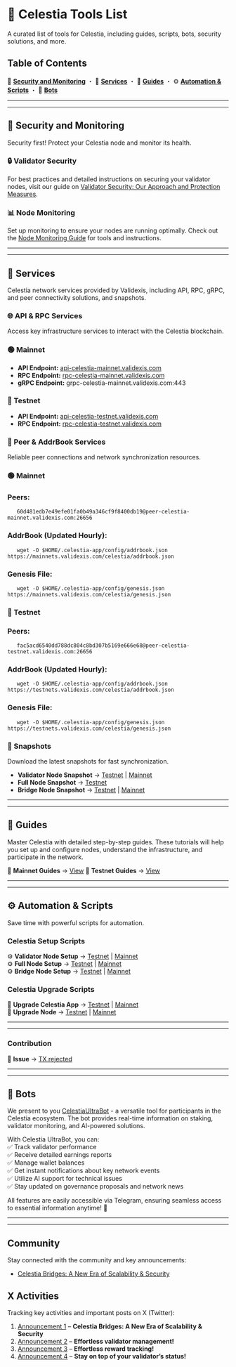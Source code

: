 # 📌 Celestia Tools List  

A curated list of tools for Celestia, including guides, scripts, bots, security solutions, and more.  

## Table of Contents  

   🔐 **[Security and Monitoring](https://github.com/validexis/Celestia/blob/main/Tools.md#-security-and-monitoring)** ・ 🔧 **[Services](https://github.com/validexis/Celestia/blob/main/Tools.md#-services)** ・ 📖 **[Guides](https://github.com/validexis/Celestia/blob/main/Tools.md#-guides)** ・ ⚙️ **[Automation & Scripts](https://github.com/validexis/Celestia/blob/main/Tools.md#%EF%B8%8F-automation--scripts)** ・ 🤖 **[Bots](https://github.com/validexis/Celestia/blob/main/Tools.md#-bots)**
  

---
---

## 🔐 Security and Monitoring

Security first! Protect your Celestia node and monitor its health.

### 🔒 Validator Security
For best practices and detailed instructions on securing your validator nodes, visit our guide on [Validator Security: Our Approach and Protection Measures](https://services.validexis.com/validator-security-our-approach-and-protection-measures).

### 📊 Node Monitoring
Set up monitoring to ensure your nodes are running optimally. Check out the [Node Monitoring Guide](https://services.validexis.com/monitoring) for tools and instructions.

---
---

## 🔧 Services

Celestia network services provided by Validexis, including API, RPC, gRPC, and peer connectivity solutions, and snapshots.  

### 🌐 API & RPC Services 

Access key infrastructure services to interact with the Celestia blockchain.  

### 🟢 Mainnet  
- **API Endpoint:** [api-celestia-mainnet.validexis.com](https://api-celestia-mainnet.validexis.com)  
- **RPC Endpoint:** [rpc-celestia-mainnet.validexis.com](https://rpc-celestia-mainnet.validexis.com)  
- **gRPC Endpoint:** grpc-celestia-mainnet.validexis.com:443  

### 🔵 Testnet  
- **API Endpoint:** [api-celestia-testnet.validexis.com](https://api-celestia-testnet.validexis.com)  
- **RPC Endpoint:** [rpc-celestia-testnet.validexis.com](https://rpc-celestia-testnet.validexis.com)


  
### 📡 Peer & AddrBook Services  
Reliable peer connections and network synchronization resources.  

### 🟢 Mainnet
### Peers:
       60d481edb7e49efe01fa0b49a346cf9f8400db19@peer-celestia-mainnet.validexis.com:26656

### AddrBook (Updated Hourly):
       wget -O $HOME/.celestia-app/config/addrbook.json https://mainnets.validexis.com/celestia/addrbook.json

### Genesis File:
       wget -O $HOME/.celestia-app/config/genesis.json https://mainnets.validexis.com/celestia/genesis.json

### 🔵 Testnet
### Peers:    
       fac5acd6540dd788dc804c8bd307b5169e666e68@peer-celestia-testnet.validexis.com:26656

### AddrBook (Updated Hourly): 
       wget -O $HOME/.celestia-app/config/addrbook.json https://testnets.validexis.com/celestia/addrbook.json

### Genesis File:
       wget -O $HOME/.celestia-app/config/genesis.json https://testnets.validexis.com/celestia/genesis.json


### 📸 Snapshots
Download the latest snapshots for fast synchronization.
- **Validator Node Snapshot** → [Testnet](https://services.validexis.com/testnets/celestia/snapshot) | [Mainnet](https://services.validexis.com/mainnets/celestia/snapshot)  
- **Full Node Snapshot** → [Testnet](https://services.validexis.com/testnets/celestia/snapshot)
- **Bridge Node Snapshot** → [Testnet](https://services.validexis.com/testnets/celestia/snapshot) | [Mainnet](https://services.validexis.com/mainnets/celestia/snapshot)  

---       
---

## 📖 Guides

Master Celestia with detailed step-by-step guides. These tutorials will help you set up and configure nodes, understand the infrastructure, and participate in the network.

🔗 **Mainnet Guides** → [View](https://services.validexis.com/mainnets/celestia) 
🔗 **Testnet Guides** → [View](https://services.validexis.com/testnets/celestia) 

---
---

## ⚙️ Automation & Scripts  

Save time with powerful scripts for automation.  

###  Celestia Setup Scripts  
⚙️ **Validator Node Setup** → [Testnet](https://github.com/validexis/Celestia/blob/main/README.md#%EF%B8%8F-validator-node-setup) | [Mainnet](https://github.com/validexis/Celestia/blob/main/README.md#%EF%B8%8F-validator-node-setup-1)  
⚙️ **Full Node Setup** → [Testnet](https://github.com/validexis/Celestia/blob/main/README.md#%EF%B8%8F-full-node-setup) | [Mainnet](https://github.com/validexis/Celestia/blob/main/README.md#%EF%B8%8F-full-node-setup-1)  
⚙️ **Bridge Node Setup** → [Testnet](https://github.com/validexis/Celestia/blob/main/README.md#%EF%B8%8F-bridge-node-setup) | [Mainnet](https://github.com/validexis/Celestia/blob/main/README.md#%EF%B8%8F-bridge-node-setup-1)  

###  Celestia Upgrade Scripts  
🔄 **Upgrade Celestia App** → [Testnet](https://github.com/validexis/Celestia/blob/main/README.md#-upgrade-testnet-app) | [Mainnet](https://github.com/validexis/Celestia/blob/main/README.md#-upgrade-mainnet-app)  
🔄 **Upgrade Node** → [Testnet](https://github.com/validexis/Celestia/blob/main/README.md#-upgrade-testnet-node) | [Mainnet](https://github.com/validexis/Celestia/blob/main/README.md#-upgrade-mainnet-node)  

---
---

###  Contribution 
🚨 **Issue** → [TX rejected](https://github.com/celestiaorg/celestia-app/issues/4313) 

---
---

## 🤖 Bots

We present to you [CelestiaUltraBot](https://validexis.com/celestiaultrabot) - a versatile tool for participants in the Celestia ecosystem. The bot provides real-time information on staking, validator monitoring, and AI-powered solutions.

With Celestia UltraBot, you can:  
✅ Track validator performance  
✅ Receive detailed earnings reports  
✅ Manage wallet balances  
✅ Get instant notifications about key network events  
✅ Utilize AI support for technical issues  
✅ Stay updated on governance proposals and network news  

All features are easily accessible via Telegram, ensuring seamless access to essential information anytime! 🚀


---
---

## Community  
Stay connected with the community and key announcements:  
- [Celestia Bridges: A New Era of Scalability & Security](https://medium.com/@validexisglobal/celestia-bridges-a-new-era-of-scalability-and-security-in-the-blockchain-space-1b178aa7d575)

## X Activities  
Tracking key activities and important posts on X (Twitter):  
1. [Announcement 1](https://x.com/validexis/status/1894354657708786121) – **Celestia Bridges: A New Era of Scalability & Security**  
2. [Announcement 2](https://x.com/validexis/status/1894654995074592833) – **Effortless validator management!** 
3. [Announcement 3](https://x.com/validexis/status/1895033853309227323) – **Effortless reward tracking!**
4. [Announcement 4](https://x.com/validexis/status/1895094350562107717) – **Stay on top of your validator’s status!**      
